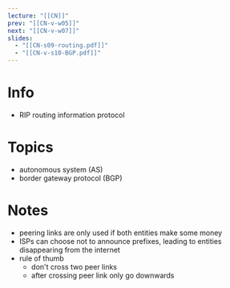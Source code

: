 ```yaml
---
lecture: "[[CN]]"
prev: "[[CN-v-w05]]"
next: "[[CN-v-w07]]"
slides:
  - "[[CN-s09-routing.pdf]]"
  - "[[CN-v-s10-BGP.pdf]]"
---
```



# Info
- RIP routing information protocol


# Topics
- autonomous system (AS)
- border gateway protocol (BGP)


# Notes
- peering links are only used if both entities make some money
- ISPs can choose not to announce prefixes, leading to entities disappearing from the internet
- rule of thumb
	- don't cross two peer links
	- after crossing peer link only go downwards
